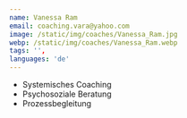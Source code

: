 ```yaml
---
name: Vanessa Ram
email: coaching.vara@yahoo.com
image: /static/img/coaches/Vanessa_Ram.jpg
webp: /static/img/coaches/Vanessa_Ram.webp
tags: '',
languages: 'de'
---
```


<ul><li>Systemisches Coaching</li><li>Psychosoziale Beratung</li><li>Prozessbegleitung</li></ul>